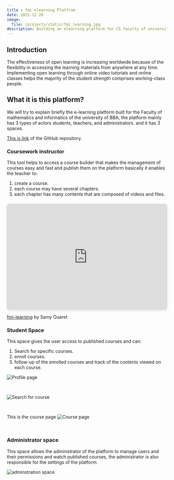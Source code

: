 ```yaml
---
title : fmi elearning Platfrom
date: 2021-12-28
image:
  file: /projects/static/fmi_learning.jpg
description: Building an elearning platform for CS faculty of university of BBA.
---
```


## Introduction

The effectiveness of open learning is increasing worldwide because of the flexibility in accessing the learning materials from anywhere at any time. Implementing open learning through online video tutorials and online classes helps the majority of the student strength comprises working-class people.

## What it is this platform?

We will try to explain briefly the e-learning platform built for the Faculty of mathematics and informatics of the university of BBA, the platform mainly has 3 types of actors students, teachers, and administrators. and it has 3 spaces.

[This is link](https://github.com/samyouaret/fmi-elearning) of the GitHub repository.

### Coursework instructor

This tool helps to access a course builder that makes the management of courses easy and fast and publish them on the platform basically it enables the teacher to:
1. create a course.
2. each course may have several chapters.
3. each chapter has many contents that are composed of videos and files.

<div style="position: relative; width: 100%; height: 0; padding-top: 56.2500%;
 padding-bottom: 48px; box-shadow: 0 2px 8px 0 rgba(63,69,81,0.16); margin-top: 1.6em; margin-bottom: 0.9em; overflow: hidden;
 border-radius: 8px; will-change: transform;">
  <iframe loading="lazy" style="position: absolute; width: 100%; height: 100%; top: 0; left: 0; border: none; padding: 0;margin: 0;"
    src="https:&#x2F;&#x2F;www.canva.com&#x2F;design&#x2F;DAE0fJzPSxQ&#x2F;watch?embed" allowfullscreen="allowfullscreen" allow="fullscreen">
  </iframe>
</div>
<p>
<a href="https:&#x2F;&#x2F;www.canva.com&#x2F;design&#x2F;DAE0fJzPSxQ&#x2F;watch?utm_content=DAE0fJzPSxQ&amp;utm_campaign=designshare&amp;utm_medium=embeds&amp;utm_source=link" target="_blank" rel="noopener">fmi-learning</a> by Samy Ouaret
</p>

### Student Space

This space gives the user access to published courses and can:
1. Search for specific courses.
2. enroll courses.
3. follow-up of the enrolled courses and track of the contents viewed on each course.

![Profile page](/projects/static/fmi-learning-profile.gif)

</br>

![Search for course](/projects/static/fmi-learning-search.gif)

</br>

This is the course page ![Course page](/projects/static/fmi-learning-course-page.png)

</br>

### Administrator space

This space allows the administrator of the platform to manage users and their permissions and watch published courses, the administrator is also responsible for the settings of the platform.

![adminstration space](/projects/static/fmi-learning-adminstration.gif)